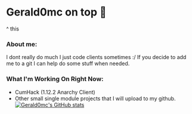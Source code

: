 # Gerald0mc on top 💪
^ this
### About me:
I dont really do much I just code clients sometimes :/
If you decide to add me to a git I can help do some stuff when needed.
### What I'm Working On Right Now:
* CumHack (1.12.2 Anarchy Client)
* Other small single module projects that I will upload to my github.
[![Gerald0mc's GitHub stats](https://github-readme-stats.vercel.app/api?username=gerald0mc)](https://github.com/anuraghazra/github-readme-stats)

